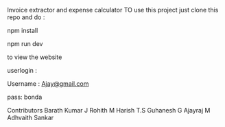 Invoice extractor and expense calculator
TO use this project just clone this repo and do :

npm install

npm run dev

to view the website

userlogin :

Username : Ajay@gmail.com

pass: bonda


Contributors
Barath Kumar J
Rohith M
Harish T.S
Guhanesh G
Ajayraj M
Adhvaith Sankar

